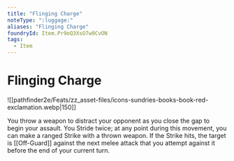 ```yaml
---
title: "Flinging Charge"
noteType: ":luggage:"
aliases: "Flinging Charge"
foundryId: Item.Pr9oQ3XsO7w9CvON
tags:
  - Item
---
```


# Flinging Charge
![[pathfinder2e/Feats/zz_asset-files/icons-sundries-books-book-red-exclamation.webp|150]]

You throw a weapon to distract your opponent as you close the gap to begin your assault. You Stride twice; at any point during this movement, you can make a ranged Strike with a thrown weapon. If the Strike hits, the target is [[Off-Guard]] against the next melee attack that you attempt against it before the end of your current turn.
